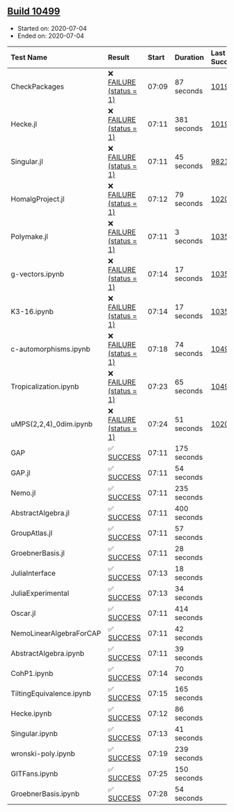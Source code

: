 ## [Build 10499](https://oscarci.mathematik.uni-kl.de/job/oscar/10499/)

* Started on: 2020-07-04
* Ended on: 2020-07-04

| Test Name    | Result | Start | Duration | Last Success | First Failure |
|:-------------|:-------|:------|:---------|:-------------|:--------------|
| CheckPackages | ❌ [FAILURE (status = 1)](https://oscarci.mathematik.uni-kl.de/job/oscar/10499/artifact/logs/build-10499/CheckPackages.log) | 07:09 | 87 seconds | [10197](https://oscarci.mathematik.uni-kl.de/job/oscar/10197/) | [10198](https://oscarci.mathematik.uni-kl.de/job/oscar/10198/) |
| Hecke.jl | ❌ [FAILURE (status = 1)](https://oscarci.mathematik.uni-kl.de/job/oscar/10499/artifact/logs/build-10499/Hecke.jl.log) | 07:11 | 381 seconds | [10197](https://oscarci.mathematik.uni-kl.de/job/oscar/10197/) | [10198](https://oscarci.mathematik.uni-kl.de/job/oscar/10198/) |
| Singular.jl | ❌ [FAILURE (status = 1)](https://oscarci.mathematik.uni-kl.de/job/oscar/10499/artifact/logs/build-10499/Singular.jl.log) | 07:11 | 45 seconds | [9821](https://oscarci.mathematik.uni-kl.de/job/oscar/9821/) | [9822](https://oscarci.mathematik.uni-kl.de/job/oscar/9822/) |
| HomalgProject.jl | ❌ [FAILURE (status = 1)](https://oscarci.mathematik.uni-kl.de/job/oscar/10499/artifact/logs/build-10499/HomalgProject.jl.log) | 07:12 | 79 seconds | [10209](https://oscarci.mathematik.uni-kl.de/job/oscar/10209/) | [10210](https://oscarci.mathematik.uni-kl.de/job/oscar/10210/) |
| Polymake.jl | ❌ [FAILURE (status = 1)](https://oscarci.mathematik.uni-kl.de/job/oscar/10499/artifact/logs/build-10499/Polymake.jl.log) | 07:11 | 3 seconds | [10356](https://oscarci.mathematik.uni-kl.de/job/oscar/10356/) | [10357](https://oscarci.mathematik.uni-kl.de/job/oscar/10357/) |
| g-vectors.ipynb | ❌ [FAILURE (status = 1)](https://oscarci.mathematik.uni-kl.de/job/oscar/10499/artifact/logs/build-10499/g-vectors.ipynb.log) | 07:14 | 17 seconds | [10356](https://oscarci.mathematik.uni-kl.de/job/oscar/10356/) | [10357](https://oscarci.mathematik.uni-kl.de/job/oscar/10357/) |
| K3-16.ipynb | ❌ [FAILURE (status = 1)](https://oscarci.mathematik.uni-kl.de/job/oscar/10499/artifact/logs/build-10499/K3-16.ipynb.log) | 07:14 | 17 seconds | [10356](https://oscarci.mathematik.uni-kl.de/job/oscar/10356/) | [10357](https://oscarci.mathematik.uni-kl.de/job/oscar/10357/) |
| c-automorphisms.ipynb | ❌ [FAILURE (status = 1)](https://oscarci.mathematik.uni-kl.de/job/oscar/10499/artifact/logs/build-10499/c-automorphisms.ipynb.log) | 07:18 | 74 seconds | [10498](https://oscarci.mathematik.uni-kl.de/job/oscar/10498/) | [10499](https://oscarci.mathematik.uni-kl.de/job/oscar/10499/) |
| Tropicalization.ipynb | ❌ [FAILURE (status = 1)](https://oscarci.mathematik.uni-kl.de/job/oscar/10499/artifact/logs/build-10499/Tropicalization.ipynb.log) | 07:23 | 65 seconds | [10497](https://oscarci.mathematik.uni-kl.de/job/oscar/10497/) | [10498](https://oscarci.mathematik.uni-kl.de/job/oscar/10498/) |
| uMPS(2,2,4)_0dim.ipynb | ❌ [FAILURE (status = 1)](https://oscarci.mathematik.uni-kl.de/job/oscar/10499/artifact/logs/build-10499/uMPS-2-2-4-_0dim.ipynb.log) | 07:24 | 51 seconds | [10209](https://oscarci.mathematik.uni-kl.de/job/oscar/10209/) | [10210](https://oscarci.mathematik.uni-kl.de/job/oscar/10210/) |
| GAP | ✅ [SUCCESS](https://oscarci.mathematik.uni-kl.de/job/oscar/10499/artifact/logs/build-10499/GAP.log) | 07:11 | 175 seconds |  |  |
| GAP.jl | ✅ [SUCCESS](https://oscarci.mathematik.uni-kl.de/job/oscar/10499/artifact/logs/build-10499/GAP.jl.log) | 07:11 | 54 seconds |  |  |
| Nemo.jl | ✅ [SUCCESS](https://oscarci.mathematik.uni-kl.de/job/oscar/10499/artifact/logs/build-10499/Nemo.jl.log) | 07:11 | 235 seconds |  |  |
| AbstractAlgebra.jl | ✅ [SUCCESS](https://oscarci.mathematik.uni-kl.de/job/oscar/10499/artifact/logs/build-10499/AbstractAlgebra.jl.log) | 07:11 | 400 seconds |  |  |
| GroupAtlas.jl | ✅ [SUCCESS](https://oscarci.mathematik.uni-kl.de/job/oscar/10499/artifact/logs/build-10499/GroupAtlas.jl.log) | 07:11 | 57 seconds |  |  |
| GroebnerBasis.jl | ✅ [SUCCESS](https://oscarci.mathematik.uni-kl.de/job/oscar/10499/artifact/logs/build-10499/GroebnerBasis.jl.log) | 07:11 | 28 seconds |  |  |
| JuliaInterface | ✅ [SUCCESS](https://oscarci.mathematik.uni-kl.de/job/oscar/10499/artifact/logs/build-10499/JuliaInterface.log) | 07:13 | 18 seconds |  |  |
| JuliaExperimental | ✅ [SUCCESS](https://oscarci.mathematik.uni-kl.de/job/oscar/10499/artifact/logs/build-10499/JuliaExperimental.log) | 07:13 | 34 seconds |  |  |
| Oscar.jl | ✅ [SUCCESS](https://oscarci.mathematik.uni-kl.de/job/oscar/10499/artifact/logs/build-10499/Oscar.jl.log) | 07:11 | 414 seconds |  |  |
| NemoLinearAlgebraForCAP | ✅ [SUCCESS](https://oscarci.mathematik.uni-kl.de/job/oscar/10499/artifact/logs/build-10499/NemoLinearAlgebraForCAP.log) | 07:11 | 42 seconds |  |  |
| AbstractAlgebra.ipynb | ✅ [SUCCESS](https://oscarci.mathematik.uni-kl.de/job/oscar/10499/artifact/logs/build-10499/AbstractAlgebra.ipynb.log) | 07:11 | 39 seconds |  |  |
| CohP1.ipynb | ✅ [SUCCESS](https://oscarci.mathematik.uni-kl.de/job/oscar/10499/artifact/logs/build-10499/CohP1.ipynb.log) | 07:14 | 70 seconds |  |  |
| TiltingEquivalence.ipynb | ✅ [SUCCESS](https://oscarci.mathematik.uni-kl.de/job/oscar/10499/artifact/logs/build-10499/TiltingEquivalence.ipynb.log) | 07:15 | 165 seconds |  |  |
| Hecke.ipynb | ✅ [SUCCESS](https://oscarci.mathematik.uni-kl.de/job/oscar/10499/artifact/logs/build-10499/Hecke.ipynb.log) | 07:12 | 86 seconds |  |  |
| Singular.ipynb | ✅ [SUCCESS](https://oscarci.mathematik.uni-kl.de/job/oscar/10499/artifact/logs/build-10499/Singular.ipynb.log) | 07:13 | 41 seconds |  |  |
| wronski-poly.ipynb | ✅ [SUCCESS](https://oscarci.mathematik.uni-kl.de/job/oscar/10499/artifact/logs/build-10499/wronski-poly.ipynb.log) | 07:19 | 239 seconds |  |  |
| GITFans.ipynb | ✅ [SUCCESS](https://oscarci.mathematik.uni-kl.de/job/oscar/10499/artifact/logs/build-10499/GITFans.ipynb.log) | 07:25 | 150 seconds |  |  |
| GroebnerBasis.ipynb | ✅ [SUCCESS](https://oscarci.mathematik.uni-kl.de/job/oscar/10499/artifact/logs/build-10499/GroebnerBasis.ipynb.log) | 07:28 | 54 seconds |  |  |
